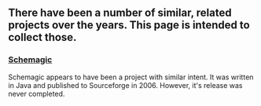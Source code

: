 ## There have been a number of similar, related projects over the years.  This page is intended to collect those.

### [Schemagic](http://schemagic.sourceforge.net/)

Schemagic appears to have been a project with similar intent.  It was written in Java and published to Sourceforge in 2006.  However, it's release was never completed.